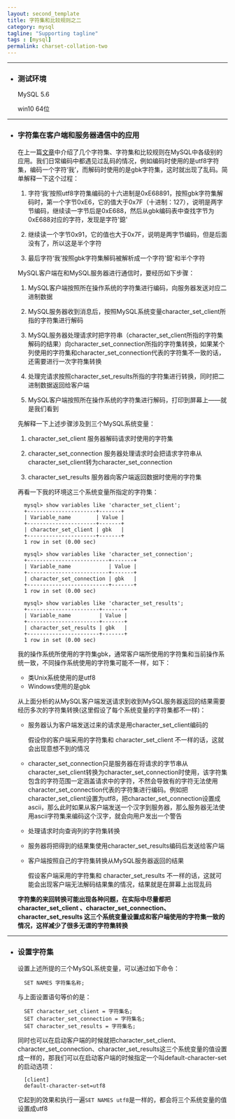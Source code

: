 ```yaml
---
layout: second_template
title: 字符集和比较规则之二
category: mysql
tagline: "Supporting tagline"
tags : [mysql]
permalink: charset-collation-two
---
```


[one]:/charset-collation-one

***
* ### 测试环境 ###
	
	MySQL 5.6

	win10 64位

***
* ### 字符集在客户端和服务器通信中的应用 ###

	在上一篇[文章][one]中介绍了几个字符集、字符集和比较规则在MySQL中各级别的应用。我们日常编码中都遇见过乱码的情况，例如编码时使用的是utf8字符集，编码一个字符‘我’，而解码时使用的是gbk字符集，这时就出现了乱码。简单解释一下这个过程：

	1. 字符‘我’按照utf8字符集编码的十六进制是0xE68891，按照gbk字符集解码时，第一个字节0xE6，它的值大于0x7F（十进制：127），说明是两字节编码，继续读一字节后是0xE688，然后从gbk编码表中查找字节为0xE688对应的字符，发现是字符'鎴'

	2. 继续读一个字节0x91，它的值也大于0x7F，说明是两字节编码，但是后面没有了，所以这是半个字符

	3. 最后字符‘我’按照gbk字符集解码被解析成一个字符'鎴'和半个字符

	MySQL客户端在和MySQL服务器进行通信时，要经历如下步骤：

	1. MySQL客户端按照所在操作系统的字符集进行编码，向服务器发送对应二进制数据

	2. MySQL服务器收到消息后，按照MySQL系统变量character_set_client所指的字符集进行解码

	3. MySQL服务器处理请求时把字符串（character_set_client所指的字符集解码的结果）向character_set_connection所指的字符集转换，如果某个列使用的字符集和character_set_connection代表的字符集不一致的话，还需要进行一次字符集转换

	4. 处理完请求按照character_set_results所指的字符集进行转换，同时把二进制数据返回给客户端

	5. MySQL客户端按照所在操作系统的字符集进行解码，打印到屏幕上——就是我们看到

	先解释一下上述步骤涉及到三个MySQL系统变量：

	1. character_set_client		服务器解码请求时使用的字符集

	2. character_set_connection 	服务器处理请求时会把请求字符串从character_set_client转为character_set_connection

	3. character_set_results	服务器向客户端返回数据时使用的字符集

	再看一下我的环境这三个系统变量所指定的字符集：

		mysql> show variables like 'character_set_client';
		+----------------------+-------+
		| Variable_name        | Value |
		+----------------------+-------+
		| character_set_client | gbk   |
		+----------------------+-------+
		1 row in set (0.00 sec)

		mysql> show variables like 'character_set_connection';
		+--------------------------+-------+
		| Variable_name            | Value |
		+--------------------------+-------+
		| character_set_connection | gbk   |
		+--------------------------+-------+
		1 row in set (0.00 sec)

		mysql> show variables like 'character_set_results';
		+-----------------------+-------+
		| Variable_name         | Value |
		+-----------------------+-------+
		| character_set_results | gbk   |
		+-----------------------+-------+
		1 row in set (0.00 sec)

	我的操作系统所使用的字符集gbk，通常客户端所使用的字符集和当前操作系统一致，不同操作系统使用的字符集可能不一样，如下：

	- 类Unix系统使用的是utf8
	- Windows使用的是gbk

	从上面分析的从MySQL客户端发送请求到收到MySQL服务器返回的结果需要经历多次的字符集转换(这里假设了每个系统变量的字符集都不一样)：

	- 服务器认为客户端发送过来的请求是用character_set_client编码的

		假设你的客户端采用的字符集和 character_set_client 不一样的话，这就会出现意想不到的情况

	- character_set_connection只是服务器在将请求的字节串从character_set_client转换为character_set_connection时使用，该字符集包含的字符范围一定涵盖请求中的字符，不然会导致有的字符无法使用character_set_connection代表的字符集进行编码。例如把character_set_client设置为utf8，把character_set_connection设置成ascii，那么此时如果从客户端发送一个汉字到服务器，那么服务器无法使用ascii字符集来编码这个汉字，就会向用户发出一个警告

	- 处理请求时向查询列的字符集转换

	- 服务器将把得到的结果集使用character_set_results编码后发送给客户端

	- 客户端按照自己的字符集转换从MySQL服务器返回的结果

		假设客户端采用的字符集和 character_set_results 不一样的话，这就可能会出现客户端无法解码结果集的情况，结果就是在屏幕上出现乱码

	**字符集的来回转换可能出现各种问题，在实际中尽量都把 character_set_client 、character_set_connection、character_set_results 这三个系统变量设置成和客户端使用的字符集一致的情况，这样减少了很多无谓的字符集转换**

***
* ### 设置字符集 ###

	设置上述所提的三个MySQL系统变量，可以通过如下命令：

		SET NAMES 字符集名称;

	与上面设置语句等价的是：

		SET character_set_client = 字符集名;
		SET character_set_connection = 字符集名;
		SET character_set_results = 字符集名;

	同时也可以在启动客户端的时候就把character_set_client、character_set_connection、character_set_results这三个系统变量的值设置成一样的，那我们可以在启动客户端的时候指定一个叫default-character-set的启动选项：

		[client]
		default-character-set=utf8

	它起到的效果和执行一遍`SET NAMES utf8`是一样的，都会将三个系统变量的值设置成utf8



